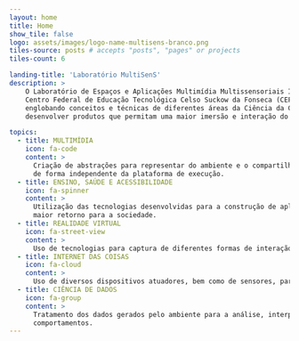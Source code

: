 ```yaml
---
layout: home
title: Home
show_tile: false
logo: assets/images/logo-name-multisens-branco.png
tiles-source: posts # accepts "posts", "pages" or projects
tiles-count: 6

landing-title: 'Laboratório MultiSenS'
description: >
    O Laboratório de Espaços e Aplicações Multimídia Multissensoriais Imersivas é formado por docentes do
    Centro Federal de Educação Tecnológica Celso Suckow da Fonseca (CEFET/RJ). O grupo tem uma atuação ampla,
    englobando conceitos e técnicas de diferentes áreas da Ciência da Computação. O Enfoque é na busca por
    desenvolver produtos que permitam uma maior imersão e interação do usuário com um conteúdo sendo apresentado.

topics:
  - title: MULTIMÍDIA
    icon: fa-code
    content: >
      Criação de abstrações para representar do ambiente e o compartilhamento de informação entre dispositivos
      de forma independente da plataforma de execução.
  - title: ENSINO, SAÚDE E ACESSIBILIDADE
    icon: fa-spinner
    content: >
      Utilização das tecnologias desenvolvidas para a construção de aplicações nessas áreas chave, promovendo
      maior retorno para a sociedade.
  - title: REALIDADE VIRTUAL
    icon: fa-street-view
    content: >
      Uso de tecnologias para captura de diferentes formas de interação e para a exibição de conteúdo imersivo.
  - title: INTERNET DAS COISAS
    icon: fa-cloud
    content: >
      Uso de diversos dispositivos atuadores, bem como de sensores, para o controle inteligente do ambiente.
  - title: CIÊNCIA DE DADOS
    icon: fa-group
    content: >
      Tratamento dos dados gerados pelo ambiente para a análise, interpretação, predição de
      comportamentos.
---
```

